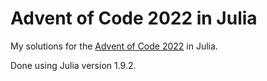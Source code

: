 # Advent of Code 2022 in Julia
My solutions for the [Advent of Code 2022](https://adventofcode.com/2022) in Julia.

Done using Julia version 1.9.2.